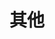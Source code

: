 ---
layout: post-list
title: 其他
lang: en
cover_url: https://vip1.loli.net/2020/01/13/HA62M3rdo97TcGj.png
position: 3
navlevel: header
navtitle: Other
filter:
  - by_category: other
---